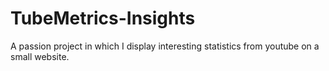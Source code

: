 # TubeMetrics-Insights
A passion project in which I display interesting statistics from youtube on a small website.

